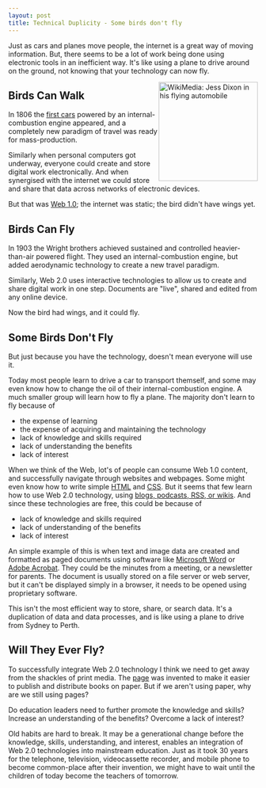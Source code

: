 ```yaml
---
layout: post
title: Technical Duplicity - Some birds don't fly
---
```


Just as cars and planes move people, the internet is a great way of moving information. But, there seems to be a lot of work being done using electronic tools in an inefficient way. It's like using a plane to drive around on the ground, not knowing that your technology can now fly.

<img src="https://upload.wikimedia.org/wikipedia/commons/6/63/Jess_Dixon_in_his_flying_automobile.jpg" alt="WikiMedia: Jess Dixon in his flying automobile" width="200" style="float:right;">

## Birds Can Walk

In 1806 the [first cars](http://en.wikipedia.org/wiki/History_of_the_automobile) powered by an internal-combustion engine appeared, and a completely new paradigm of travel was ready for mass-production.

Similarly when personal computers got underway, everyone could create and store digital work electronically. And when synergised with the internet we could store and share that data across networks of electronic devices.

But that was [Web 1.0](http://en.wikipedia.org/wiki/Web_1.0); the internet was static; the bird didn't have wings yet.

## Birds Can Fly

In 1903 the Wright brothers achieved sustained and controlled heavier-than-air powered flight. They used an internal-combustion engine, but added aerodynamic technology to create a new travel paradigm.

Similarly, Web 2.0 uses interactive technologies to allow us to create and share digital work in one step. Documents are "live", shared and edited from any online device.

Now the bird had wings, and it could fly.

## Some Birds Don't Fly

But just because you have the technology, doesn't mean everyone will use it.

Today most people learn to drive a car to transport themself, and some may even know how to change the oil of their internal-combustion engine. A much smaller group will learn how to fly a plane. The majority don't learn to fly because of
* the expense of learning
* the expense of acquiring and maintaining the technology
* lack of knowledge and skills required
* lack of understanding the benefits
* lack of interest

When we think of the Web, lot's of people can consume Web 1.0 content, and successfully navigate through websites and webpages. Some might even know how to write simple [HTML](http://en.wikipedia.org/wiki/HTML) and [CSS](http://en.wikipedia.org/wiki/Css). But it seems that few learn how to use Web 2.0 technology, using [blogs, podcasts, RSS, or wikis](http://en.wikipedia.org/wiki/Web2.0#Web_2.0_in_education). And since these technologies are free, this could be because of
* lack of knowledge and skills required
* lack of understanding of the benefits
* lack of interest

An simple example of this is when text and image data are created and formatted as paged documents using software like [Microsoft Word](http://en.wikipedia.org/wiki/Microsoft_word) or [Adobe Acrobat](http://en.wikipedia.org/wiki/Adobe_acrobat). They could be the minutes from a meeting, or a newsletter for parents. The document is usually stored on a file server or web server, but it can't be displayed simply in a browser, it needs to be opened using proprietary software.

This isn't the most efficient way to store, share, or search data. It's a duplication of data and data processes, and is like using a plane to drive from Sydney to Perth.

## Will They Ever Fly?

To successfully integrate Web 2.0 technology I think we need to get away from the shackles of print media. The [page](http://en.wikipedia.org/wiki/Page_(paper)) was invented to make it easier to publish and distribute books on paper. But if we aren't using paper, why are we still using pages?

Do education leaders need to further promote the knowledge and skills? Increase an understanding of the benefits? Overcome a lack of interest?

Old habits are hard to break. It may be a generational change before the knowledge, skills, understanding, and interest, enables an integration of Web 2.0 technologies into mainstream education. Just as it took 30 years for the telephone, television, videocassette recorder, and mobile phone to become common-place after their invention, we might have to wait until the children of today become the teachers of tomorrow.